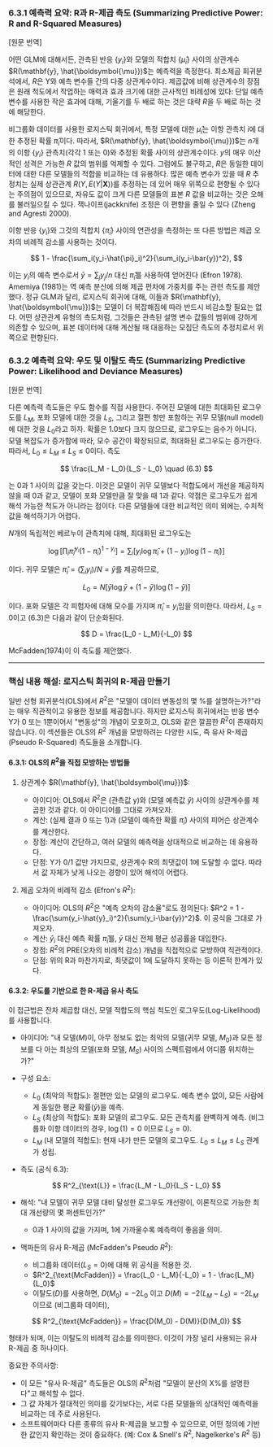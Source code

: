 ### 6.3.1 예측력 요약: R과 R-제곱 측도 (Summarizing Predictive Power: R and R-Squared Measures)

[원문 번역]

어떤 GLM에 대해서든, 관측된 반응 $\{y_i\}$와 모델의 적합치 $\{\hat{\mu}_i\}$ 사이의 상관계수 $R(\mathbf{y}, \hat{\boldsymbol{\mu}})$는 예측력을 측정한다. 최소제곱 회귀분석에서, $R$은 Y와 예측 변수들 간의 다중 상관계수이다. 제곱값에 비해 상관계수의 장점은 원래 척도에서 작업하는 매력과 효과 크기에 대한 근사적인 비례성에 있다: 단일 예측 변수를 사용한 작은 효과에 대해, 기울기를 두 배로 하는 것은 대략 $R$을 두 배로 하는 것에 해당한다.

비그룹화 데이터를 사용한 로지스틱 회귀에서, 특정 모델에 대한 $\hat{\mu}_i$는 이항 관측치 $i$에 대한 추정된 확률 $\hat{\pi}_i$이다. 따라서, $R(\mathbf{y}, \hat{\boldsymbol{\mu}})$는 $n$개의 이항 $\{y_i\}$ 관측치(각각 1 또는 0)와 추정된 확률 사이의 상관계수이다. $y$의 매우 이산적인 성격은 가능한 $R$ 값의 범위를 억제할 수 있다. 그럼에도 불구하고, $R$은 동일한 데이터에 대한 다른 모델들의 적합을 비교하는 데 유용하다. 많은 예측 변수가 있을 때 $R$ 추정치는 실제 상관관계 $R(Y, E(Y|\mathbf{X}))$를 추정하는 데 있어 매우 위쪽으로 편향될 수 있다는 주의점이 있으므로, 자유도 값이 크게 다른 모델들의 표본 $R$ 값을 비교하는 것은 오해를 불러일으킬 수 있다. 잭나이프(jackknife) 조정은 이 편향을 줄일 수 있다 (Zheng and Agresti 2000).

이항 반응 $\{y_i\}$와 그것의 적합치 $\{\hat{\pi}_i\}$ 사이의 연관성을 측정하는 또 다른 방법은 제곱 오차의 비례적 감소를 사용하는 것이다.

$$ 1 - \frac{\sum_i(y_i-\hat{\pi}_i)^2}{\sum_i(y_i-\bar{y})^2}, $$

이는 $y_i$의 예측 변수로서 $\bar{y}=\sum_j y_j / n$ 대신 $\hat{\pi}_i$를 사용하여 얻어진다 (Efron 1978). Amemiya (1981)는 역 예측 분산에 의해 제곱 편차에 가중치를 주는 관련 측도를 제안했다. 정규 GLM과 달리, 로지스틱 회귀에 대해, 이들과 $R(\mathbf{y}, \hat{\boldsymbol{\mu}})$는 모델이 더 복잡해짐에 따라 반드시 비감소할 필요는 없다. 어떤 상관관계 유형의 측도처럼, 그것들은 관측된 설명 변수 값들의 범위에 강하게 의존할 수 있으며, 표본 데이터에 대해 계산될 때 대응하는 모집단 측도의 추정치로서 위쪽으로 편향된다.

### 6.3.2 예측력 요약: 우도 및 이탈도 측도 (Summarizing Predictive Power: Likelihood and Deviance Measures)

[원문 번역]

다른 예측력 측도들은 우도 함수를 직접 사용한다. 주어진 모델에 대한 최대화된 로그우도를 $L_M$, 포화 모델에 대한 것을 $L_S$, 그리고 절편 항만 포함하는 귀무 모델(null model)에 대한 것을 $L_0$라고 하자. 확률은 1.0보다 크지 않으므로, 로그우도는 음수가 아니다. 모델 복잡도가 증가함에 따라, 모수 공간이 확장되므로, 최대화된 로그우도는 증가한다. 따라서, $L_0 \le L_M \le L_S \le 0$이다. 측도

$$ \frac{L_M - L_0}{L_S - L_0} \quad (6.3) $$

는 0과 1 사이의 값을 갖는다. 이것은 모델이 귀무 모델보다 적합도에서 개선을 제공하지 않을 때 0과 같고, 모델이 포화 모델만큼 잘 맞을 때 1과 같다. 약점은 로그우도가 쉽게 해석 가능한 척도가 아니라는 점이다. 다른 모델들에 대한 비교적인 의미 외에는, 수치적 값을 해석하기가 어렵다.

$N$개의 독립적인 베르누이 관측치에 대해, 최대화된 로그우도는

$$ \log\left[ \prod_i \hat{\pi}_i^{y_i}(1-\hat{\pi}_i)^{1-y_i} \right] = \sum_i [y_i \log\hat{\pi}_i + (1-y_i)\log(1-\hat{\pi}_i)] $$

이다. 귀무 모델은 $\hat{\pi}_i = (\sum_i y_i)/N = \bar{y}$를 제공하므로,

$$ L_0 = N[\bar{y}\log\bar{y} + (1-\bar{y})\log(1-\bar{y})] $$

이다. 포화 모델은 각 피험자에 대해 모수를 가지며 $\hat{\pi}_i=y_i$임을 의미한다. 따라서, $L_S=0$이고 (6.3)은 다음과 같이 단순화된다.

$$ D = \frac{L_0 - L_M}{-L_0} $$

McFadden(1974)이 이 측도를 제안했다.


---

### 핵심 내용 해설: 로지스틱 회귀의 R-제곱 만들기

일반 선형 회귀분석(OLS)에서 $R^2$은 "모델이 데이터 변동성의 몇 %를 설명하는가?"라는 매우 직관적이고 유용한 정보를 제공합니다. 하지만 로지스틱 회귀에서는 반응 변수 Y가 0 또는 1뿐이어서 "변동성"의 개념이 모호하고, OLS와 같은 깔끔한 $R^2$이 존재하지 않습니다. 이 섹션들은 OLS의 $R^2$ 개념을 모방하려는 다양한 시도, 즉 유사 R-제곱(Pseudo R-Squared) 측도들을 소개합니다.

#### 6.3.1: OLS의 $R^2$을 직접 모방하는 방법들

1.  상관계수 $R(\mathbf{y}, \hat{\boldsymbol{\mu}})$:
    *   아이디어: OLS에서 $R^2$은 (관측값 y)와 (모델 예측값 $\hat{y}$) 사이의 상관계수를 제곱한 것과 같다. 이 아이디어를 그대로 가져오자.
    *   계산: (실제 결과 0 또는 1)과 (모델이 예측한 확률 $\hat{\pi}_i$) 사이의 피어슨 상관계수를 계산한다.
    *   장점: 계산이 간단하고, 여러 모델의 예측력을 상대적으로 비교하는 데 유용하다.
    *   단점: Y가 0/1 값만 가지므로, 상관계수 R의 최댓값이 1에 도달할 수 없다. 따라서 값 자체가 낮게 나오는 경향이 있어 해석이 어렵다.

2.  제곱 오차의 비례적 감소 (Efron's $R^2$):
    *   아이디어: OLS의 $R^2$은 "예측 오차의 감소율"로도 정의된다: $R^2 = 1 - \frac{\sum(y_i-\hat{y}_i)^2}{\sum(y_i-\bar{y})^2}$. 이 공식을 그대로 가져오자.
    *   계산: $\hat{y}_i$ 대신 예측 확률 $\hat{\pi}_i$를, $\bar{y}$ 대신 전체 평균 성공률을 대입한다.
    *   장점: $R^2$의 PRE(오차의 비례적 감소) 개념을 직접적으로 모방하여 직관적이다.
    *   단점: 위의 R과 마찬가지로, 최댓값이 1에 도달하지 못하는 등 이론적 한계가 있다.

#### 6.3.2: 우도를 기반으로 한 R-제곱 유사 측도

이 접근법은 잔차 제곱합 대신, 모델 적합도의 핵심 척도인 로그우도(Log-Likelihood)를 사용합니다.

*   아이디어: "내 모델($M$)이, 아무 정보도 없는 최악의 모델(귀무 모델, $M_0$)과 모든 정보를 다 아는 최상의 모델(포화 모델, $M_S$) 사이의 스펙트럼에서 어디쯤 위치하는가?"

*   구성 요소:
    *   $L_0$ (최악의 적합도): 절편만 있는 모델의 로그우도. 예측 변수 없이, 모든 사람에게 동일한 평균 확률($\bar{y}$)을 예측.
    *   $L_S$ (최상의 적합도): 포화 모델의 로그우도. 모든 관측치를 완벽하게 예측. (비그룹화 이항 데이터의 경우, $\log(1)=0$ 이므로 $L_S=0$).
    *   $L_M$ (내 모델의 적합도): 현재 내가 만든 모델의 로그우도. $L_0 \le L_M \le L_S$ 관계가 성립.

*   측도 (공식 6.3):

$$ R^2_{\text{L}} = \frac{L_M - L_0}{L_S - L_0} $$

*   해석: "내 모델이 귀무 모델 대비 달성한 로그우도 개선량이, 이론적으로 가능한 최대 개선량의 몇 퍼센트인가?"
    *   0과 1 사이의 값을 가지며, 1에 가까울수록 예측력이 좋음을 의미.

*   맥파든의 유사 R-제곱 (McFadden's Pseudo $R^2$):
    *   비그룹화 데이터($L_S=0$)에 대해 위 공식을 적용한 것.
    *   $R^2_{\text{McFadden}} = \frac{L_0 - L_M}{-L_0} = 1 - \frac{L_M}{L_0}$
    *   이탈도($D$)를 사용하면, $D(M_0)=-2L_0$ 이고 $D(M)=-2(L_M-L_S)=-2L_M$ 이므로 (비그룹화 데이터),

$$ R^2_{\text{McFadden}} = \frac{D(M_0) - D(M)}{D(M_0)} $$

형태가 되며, 이는 이탈도의 비례적 감소를 의미한다. 이것이 가장 널리 사용되는 유사 R-제곱 중 하나이다.

중요한 주의사항:
*   이 모든 "유사 R-제곱" 측도들은 OLS의 $R^2$처럼 "모델이 분산의 X%를 설명한다"고 해석할 수 없다.
*   그 값 자체가 절대적인 의미를 갖기보다는, 서로 다른 모델들의 상대적인 예측력을 비교하는 데 주로 사용된다.
*   소프트웨어마다 다른 종류의 유사 R-제곱을 보고할 수 있으므로, 어떤 정의에 기반한 값인지 확인하는 것이 중요하다. (예: Cox & Snell's $R^2$, Nagelkerke's $R^2$ 등)
